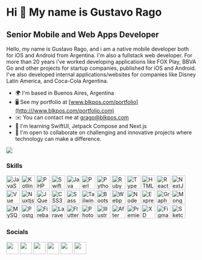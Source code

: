 Hi 👋 My name is Gustavo Rago 
=============================

Senior Mobile and Web Apps Developer 
------------------------------------

Hello, my name is Gustavo Rago, and i am a native mobile developer both for iOS and Android from Argentina. I'm also a fullstack web developer. For more than 20 years i've worked developing applications like FOX Play, BBVA Go and other projects for startup companies, published for iOS and Android. I've also developed internal applications/websites for companies like Disney Latin America, and Coca-Cola Argentina.

* 🌍  I'm based in Buenos Aires, Argentina 
* 🖥️  See my portfolio at [www.blkpos.com/portfolio](http:///www.blkpos.com/portfolio.com) 
* ✉️  You can contact me at [grago@blkpos.com](mailto:grago@blkpos.com) 
* 🧠  I'm learning SwiftUI, Jetpack Compose and Next.js 
* 🤝  I'm open to collaborate on challenging and innovative projects where technology can make a difference.

<a href="https://www.twitter.com/grago" target="_blank" rel="noreferrer"><img src="https://img.shields.io/twitter/follow/grago?logo=twitter&style=for-the-badge&color=0891b2&labelColor=1c1917" /></a>

### Skills 

<p align="left">
  <a
    href="https://developer.mozilla.org/en-US/docs/Web/JavaScript"
    target="_blank"
    rel="noreferrer"
    ><img
      src="https://raw.githubusercontent.com/danielcranney/readme-generator/main/public/icons/skills/javascript-colored.svg"
      width="36"
      height="36"
      alt="JavaScript"
  /></a>
  <a href="https://kotlinlang.org/" target="_blank" rel="noreferrer"
    ><img
      src="https://raw.githubusercontent.com/danielcranney/readme-generator/main/public/icons/skills/kotlin-colored.svg"
      width="36"
      height="36"
      alt="Kotlin"
  /></a>
  <a href="https://www.php.net/" target="_blank" rel="noreferrer"
    ><img
      src="https://raw.githubusercontent.com/danielcranney/readme-generator/main/public/icons/skills/php-colored.svg"
      width="36"
      height="36"
      alt="PHP"
  /></a>
  <a href="https://developer.apple.com/swift/" target="_blank" rel="noreferrer"
    ><img
      src="https://raw.githubusercontent.com/danielcranney/readme-generator/main/public/icons/skills/swift-colored.svg"
      width="36"
      height="36"
      alt="Swift"
  /></a>
  <a href="https://www.oracle.com/java/" target="_blank" rel="noreferrer"
    ><img
      src="https://raw.githubusercontent.com/danielcranney/readme-generator/main/public/icons/skills/java-colored.svg"
      width="36"
      height="36"
      alt="Java"
  /></a>
  <a href="https://www.perl.org/" target="_blank" rel="noreferrer"
    ><img
      src="https://raw.githubusercontent.com/danielcranney/readme-generator/main/public/icons/skills/perl-colored.svg"
      width="36"
      height="36"
      alt="Perl"
  /></a>
  <a href="https://www.python.org/" target="_blank" rel="noreferrer"
    ><img
      src="https://raw.githubusercontent.com/danielcranney/readme-generator/main/public/icons/skills/python-colored.svg"
      width="36"
      height="36"
      alt="Python"
  /></a>
  <a href="https://www.ruby-lang.org/en/" target="_blank" rel="noreferrer"
    ><img
      src="https://raw.githubusercontent.com/danielcranney/readme-generator/main/public/icons/skills/ruby-colored.svg"
      width="36"
      height="36"
      alt="Ruby"
  /></a>
  <a href="https://www.typescriptlang.org/" target="_blank" rel="noreferrer"
    ><img
      src="https://raw.githubusercontent.com/danielcranney/readme-generator/main/public/icons/skills/typescript-colored.svg"
      width="36"
      height="36"
      alt="TypeScript"
  /></a>
  <a
    href="https://developer.mozilla.org/en-US/docs/Glossary/HTML5"
    target="_blank"
    rel="noreferrer"
    ><img
      src="https://raw.githubusercontent.com/danielcranney/readme-generator/main/public/icons/skills/html5-colored.svg"
      width="36"
      height="36"
      alt="HTML5"
  /></a>
  <a href="https://reactjs.org/" target="_blank" rel="noreferrer"
    ><img
      src="https://raw.githubusercontent.com/danielcranney/readme-generator/main/public/icons/skills/react-colored.svg"
      width="36"
      height="36"
      alt="React"
  /></a>
  <a href="https://nextjs.org/docs" target="_blank" rel="noreferrer"
    ><img
      src="https://raw.githubusercontent.com/danielcranney/readme-generator/main/public/icons/skills/nextjs-colored.svg"
      width="36"
      height="36"
      alt="NextJs"
  /></a>
  <a href="https://vuejs.org/" target="_blank" rel="noreferrer"
    ><img
      src="https://raw.githubusercontent.com/danielcranney/readme-generator/main/public/icons/skills/vuejs-colored.svg"
      width="36"
      height="36"
      alt="Vue"
  /></a>
  <a href="https://nuxtjs.org/" target="_blank" rel="noreferrer"
    ><img
      src="https://raw.githubusercontent.com/danielcranney/readme-generator/main/public/icons/skills/nuxtjs-colored.svg"
      width="36"
      height="36"
      alt="Nuxtjs"
  /></a>
  <a href="https://jquery.com/" target="_blank" rel="noreferrer"
    ><img
      src="https://raw.githubusercontent.com/danielcranney/readme-generator/main/public/icons/skills/jquery-colored.svg"
      width="36"
      height="36"
      alt="JQuery"
  /></a>
  <a href="https://www.w3.org/TR/CSS/#css" target="_blank" rel="noreferrer"
    ><img
      src="https://raw.githubusercontent.com/danielcranney/readme-generator/main/public/icons/skills/css3-colored.svg"
      width="36"
      height="36"
      alt="CSS3"
  /></a>
  <a href="https://sass-lang.com/" target="_blank" rel="noreferrer"
    ><img
      src="https://raw.githubusercontent.com/danielcranney/readme-generator/main/public/icons/skills/sass-colored.svg"
      width="36"
      height="36"
      alt="Sass"
  /></a>
  <a href="https://tailwindcss.com/" target="_blank" rel="noreferrer"
    ><img
      src="https://raw.githubusercontent.com/danielcranney/readme-generator/main/public/icons/skills/tailwindcss-colored.svg"
      width="36"
      height="36"
      alt="TailwindCSS"
  /></a>
  <a href="https://getbootstrap.com/" target="_blank" rel="noreferrer"
    ><img
      src="https://raw.githubusercontent.com/danielcranney/readme-generator/main/public/icons/skills/bootstrap-colored.svg"
      width="36"
      height="36"
      alt="Bootstrap"
  /></a>
  <a href="https://webpack.js.org/" target="_blank" rel="noreferrer"
    ><img
      src="https://raw.githubusercontent.com/danielcranney/readme-generator/main/public/icons/skills/webpack-colored.svg"
      width="36"
      height="36"
      alt="Webpack"
  /></a>
  <a href="https://nodejs.org/en/" target="_blank" rel="noreferrer"
    ><img
      src="https://raw.githubusercontent.com/danielcranney/readme-generator/main/public/icons/skills/nodejs-colored.svg"
      width="36"
      height="36"
      alt="NodeJS"
  /></a>
  <a href="https://expressjs.com/" target="_blank" rel="noreferrer"
    ><img
      src="https://raw.githubusercontent.com/danielcranney/readme-generator/main/public/icons/skills/express-colored.svg"
      width="36"
      height="36"
      alt="Express"
  /></a>
  <a href="https://graphql.org/" target="_blank" rel="noreferrer"
    ><img
      src="https://raw.githubusercontent.com/danielcranney/readme-generator/main/public/icons/skills/graphql-colored.svg"
      width="36"
      height="36"
      alt="GraphQL"
  /></a>
  <a href="https://www.mongodb.com/" target="_blank" rel="noreferrer"
    ><img
      src="https://raw.githubusercontent.com/danielcranney/readme-generator/main/public/icons/skills/mongodb-colored.svg"
      width="36"
      height="36"
      alt="MongoDB"
  /></a>
  <a href="https://www.mysql.com/" target="_blank" rel="noreferrer"
    ><img
      src="https://raw.githubusercontent.com/danielcranney/readme-generator/main/public/icons/skills/mysql-colored.svg"
      width="36"
      height="36"
      alt="MySQL"
  /></a>
  <a href="https://www.postgresql.org/" target="_blank" rel="noreferrer"
    ><img
      src="https://raw.githubusercontent.com/danielcranney/readme-generator/main/public/icons/skills/postgresql-colored.svg"
      width="36"
      height="36"
      alt="PostgreSQL"
  /></a>
  <a href="https://firebase.google.com/" target="_blank" rel="noreferrer"
    ><img
      src="https://raw.githubusercontent.com/danielcranney/readme-generator/main/public/icons/skills/firebase-colored.svg"
      width="36"
      height="36"
      alt="Firebase"
  /></a>
  <a href="https://laravel.com/" target="_blank" rel="noreferrer"
    ><img
      src="https://raw.githubusercontent.com/danielcranney/readme-generator/main/public/icons/skills/laravel-colored.svg"
      width="36"
      height="36"
      alt="Laravel"
  /></a>
  <a href="https://flutter.dev/" target="_blank" rel="noreferrer"
    ><img
      src="https://raw.githubusercontent.com/danielcranney/readme-generator/main/public/icons/skills/flutter-colored.svg"
      width="36"
      height="36"
      alt="Flutter"
  /></a>
  <a
    href="https://www.adobe.com/uk/products/photoshop.html"
    target="_blank"
    rel="noreferrer"
    ><img
      src="https://raw.githubusercontent.com/danielcranney/readme-generator/main/public/icons/skills/photoshop-colored.svg"
      width="36"
      height="36"
      alt="Photoshop"
  /></a>
  <a
    href="adobe.com/uk/products/illustrator.html"
    target="_blank"
    rel="noreferrer"
    ><img
      src="https://raw.githubusercontent.com/danielcranney/readme-generator/main/public/icons/skills/illustrator-colored.svg"
      width="36"
      height="36"
      alt="Illustrator"
  /></a>
  <a
    href="https://www.adobe.com/uk/products/aftereffects.html"
    target="_blank"
    rel="noreferrer"
    ><img
      src="https://raw.githubusercontent.com/danielcranney/readme-generator/main/public/icons/skills/aftereffects-colored.svg"
      width="36"
      height="36"
      alt="After Effects"
  /></a>
  <a
    href="https://www.adobe.com/uk/products/premiere.html"
    target="_blank"
    rel="noreferrer"
    ><img
      src="https://raw.githubusercontent.com/danielcranney/readme-generator/main/public/icons/skills/premierepro-colored.svg"
      width="36"
      height="36"
      alt="Premiere Pro"
  /></a>
  <a
    href="https://www.adobe.com/uk/products/xd.html"
    target="_blank"
    rel="noreferrer"
    ><img
      src="https://raw.githubusercontent.com/danielcranney/readme-generator/main/public/icons/skills/xd-colored.svg"
      width="36"
      height="36"
      alt="XD"
  /></a>
  <a href="https://www.figma.com/" target="_blank" rel="noreferrer"
    ><img
      src="https://raw.githubusercontent.com/danielcranney/readme-generator/main/public/icons/skills/figma-colored.svg"
      width="36"
      height="36"
      alt="Figma"
  /></a>
  <a href="https://www.sketch.com/" target="_blank" rel="noreferrer"
    ><img
      src="https://raw.githubusercontent.com/danielcranney/readme-generator/main/public/icons/skills/sketch-colored.svg"
      width="36"
      height="36"
      alt="Sketch"
  /></a>
</p>


### Socials

<p align="left">
  <a href="https://www.dev.to/grago" target="_blank" rel="noreferrer"
    ><img
      src="https://raw.githubusercontent.com/danielcranney/readme-generator/main/public/icons/socials/devdotto.svg"
      width="32"
      height="32"
  /></a>
  <a href="https://www.github.com/grago" target="_blank" rel="noreferrer"
    ><img
      src="https://raw.githubusercontent.com/danielcranney/readme-generator/main/public/icons/socials/github.svg"
      width="32"
      height="32"
  /></a>
  <a href="https://grago.hashnode.dev" target="_blank" rel="noreferrer"
    ><img
      src="https://raw.githubusercontent.com/danielcranney/readme-generator/main/public/icons/socials/hashnode.svg"
      width="32"
      height="32"
  /></a>
  <a
    href="https://www.linkedin.com/in/gustavo-rago-a6a6a944"
    target="_blank"
    rel="noreferrer"
    ><img
      src="https://raw.githubusercontent.com/danielcranney/readme-generator/main/public/icons/socials/linkedin.svg"
      width="32"
      height="32"
  /></a>
  <a
    href="https://www.polywork.com/gustavo_rago"
    target="_blank"
    rel="noreferrer"
    ><img
      src="https://raw.githubusercontent.com/danielcranney/readme-generator/main/public/icons/socials/polywork.svg"
      width="32"
      height="32"
  /></a>
  <a href="https://www.twitter.com/grago" target="_blank" rel="noreferrer"
    ><img
      src="https://raw.githubusercontent.com/danielcranney/readme-generator/main/public/icons/socials/twitter.svg"
      width="32"
      height="32"
  /></a>
</p>

